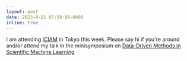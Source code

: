 ```yaml
---
layout: post
date: 2023-8-21 07:59:00-0400
inline: true
---
```


I am attending [ICIAM](https://iciam2023.org/) in Tokyo this week. Please say hi if you're around and/or attend my talk in the minisymposium on [Data-Driven Methods in Scientific Machine Learning](https://iciam2023.org/registered_data?id=01072)
